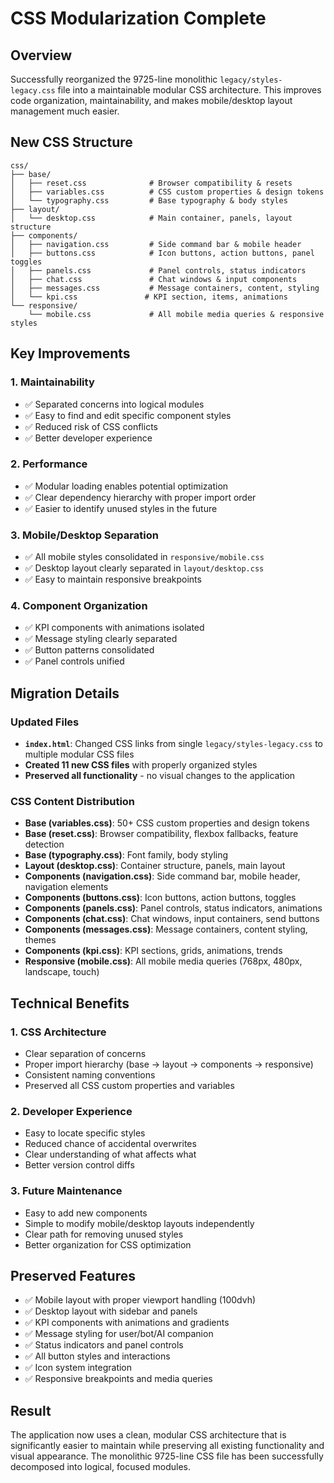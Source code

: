 # CSS Modularization Complete

## Overview
Successfully reorganized the 9725-line monolithic `legacy/styles-legacy.css` file into a maintainable modular CSS architecture. This improves code organization, maintainability, and makes mobile/desktop layout management much easier.

## New CSS Structure

```
css/
├── base/
│   ├── reset.css              # Browser compatibility & resets
│   ├── variables.css          # CSS custom properties & design tokens
│   └── typography.css         # Base typography & body styles
├── layout/
│   └── desktop.css            # Main container, panels, layout structure
├── components/
│   ├── navigation.css         # Side command bar & mobile header
│   ├── buttons.css            # Icon buttons, action buttons, panel toggles
│   ├── panels.css             # Panel controls, status indicators
│   ├── chat.css               # Chat windows & input components
│   ├── messages.css           # Message containers, content, styling
│   └── kpi.css               # KPI section, items, animations
└── responsive/
    └── mobile.css             # All mobile media queries & responsive styles
```

## Key Improvements

### 1. **Maintainability**
- ✅ Separated concerns into logical modules
- ✅ Easy to find and edit specific component styles
- ✅ Reduced risk of CSS conflicts
- ✅ Better developer experience

### 2. **Performance**
- ✅ Modular loading enables potential optimization
- ✅ Clear dependency hierarchy with proper import order
- ✅ Easier to identify unused styles in the future

### 3. **Mobile/Desktop Separation**
- ✅ All mobile styles consolidated in `responsive/mobile.css`
- ✅ Desktop layout clearly separated in `layout/desktop.css`
- ✅ Easy to maintain responsive breakpoints

### 4. **Component Organization**
- ✅ KPI components with animations isolated
- ✅ Message styling clearly separated
- ✅ Button patterns consolidated
- ✅ Panel controls unified

## Migration Details

### Updated Files
- **`index.html`**: Changed CSS links from single `legacy/styles-legacy.css` to multiple modular CSS files
- **Created 11 new CSS files** with properly organized styles
- **Preserved all functionality** - no visual changes to the application

### CSS Content Distribution
- **Base (variables.css)**: 50+ CSS custom properties and design tokens
- **Base (reset.css)**: Browser compatibility, flexbox fallbacks, feature detection
- **Base (typography.css)**: Font family, body styling
- **Layout (desktop.css)**: Container structure, panels, main layout
- **Components (navigation.css)**: Side command bar, mobile header, navigation elements
- **Components (buttons.css)**: Icon buttons, action buttons, toggles
- **Components (panels.css)**: Panel controls, status indicators, animations
- **Components (chat.css)**: Chat windows, input containers, send buttons
- **Components (messages.css)**: Message containers, content styling, themes
- **Components (kpi.css)**: KPI sections, grids, animations, trends
- **Responsive (mobile.css)**: All mobile media queries (768px, 480px, landscape, touch)

## Technical Benefits

### 1. **CSS Architecture**
- Clear separation of concerns
- Proper import hierarchy (base → layout → components → responsive)
- Consistent naming conventions
- Preserved all CSS custom properties and variables

### 2. **Developer Experience**
- Easy to locate specific styles
- Reduced chance of accidental overwrites
- Clear understanding of what affects what
- Better version control diffs

### 3. **Future Maintenance**
- Easy to add new components
- Simple to modify mobile/desktop layouts independently
- Clear path for removing unused styles
- Better organization for CSS optimization

## Preserved Features
- ✅ Mobile layout with proper viewport handling (100dvh)
- ✅ Desktop layout with sidebar and panels
- ✅ KPI components with animations and gradients
- ✅ Message styling for user/bot/AI companion
- ✅ Status indicators and panel controls
- ✅ All button styles and interactions
- ✅ Icon system integration
- ✅ Responsive breakpoints and media queries

## Result
The application now uses a clean, modular CSS architecture that is significantly easier to maintain while preserving all existing functionality and visual appearance. The monolithic 9725-line CSS file has been successfully decomposed into logical, focused modules.
